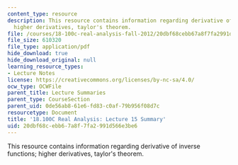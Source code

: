 ```yaml
---
content_type: resource
description: This resource contains information regarding derivative of inverse functions;
  higher derivatives, taylor's theorem.
file: /courses/18-100c-real-analysis-fall-2012/20dbf68cebb67a8f7fa2991d566e3be6_MIT18_100CF12_l15sum.pdf
file_size: 610320
file_type: application/pdf
hide_download: true
hide_download_original: null
learning_resource_types:
- Lecture Notes
license: https://creativecommons.org/licenses/by-nc-sa/4.0/
ocw_type: OCWFile
parent_title: Lecture Summaries
parent_type: CourseSection
parent_uid: 0de56ab8-61e6-fd83-c0af-79b956f08d7c
resourcetype: Document
title: '18.100C Real Analysis: Lecture 15 Summary'
uid: 20dbf68c-ebb6-7a8f-7fa2-991d566e3be6
---
```

This resource contains information regarding derivative of inverse functions; higher derivatives, taylor's theorem.